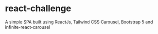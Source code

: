 # react-challenge
A simple SPA built using ReactJs, Tailwind CSS Carousel, Bootstrap 5 and infinite-react-carousel
